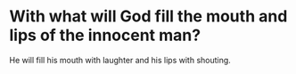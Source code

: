 # With what will God fill the mouth and lips of the innocent man?

He will fill his mouth with laughter and his lips with shouting.
